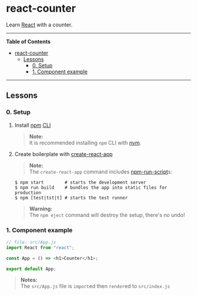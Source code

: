 # react-counter

Learn [React](https://reactjs.org) with a counter.

---

<!-- markdown-toc start - Don't edit this section. Run M-x markdown-toc-refresh-toc -->

**Table of Contents**

- [react-counter](#react-counter)
  - [Lessons](#lessons)
    - [0. Setup](#0-setup)
    - [1. Component example](#1-component-example)

<!-- markdown-toc end -->

---

## Lessons

### 0. Setup

1. Install [npm](https://npmjs.com) [CLI](https://github.com/npm/cli)

   > **Note:** <br />
   > It is recommended installing `npm` CLI with [nvm](https://github.com/nvm-sh/nvm).

2. Create boilerplate with [create-react-app](https://github.com/facebook/create-react-app)

   > **Note:** <br />
   > The `create-react-app` command includes [npm-run-script](https://docs.npmjs.com/cli/run-script)s:

   ```shell
   $ npm start        # starts the development server
   $ npm run build    # bundles the app into static files for production
   $ npm [test|tst|t] # starts the test runner
   ```

   > **Warning:** <br />
   > The `npm eject` command will destroy the setup, there's no undo!

### 1. Component example

```javascript
// file: src/App.js
import React from "react";

const App = () => <h1>Counter</h1>;

export default App;
```

> **Notes:** <br />
> The `src/App.js` file is `import`ed then `render`ed to `src/index.js`
